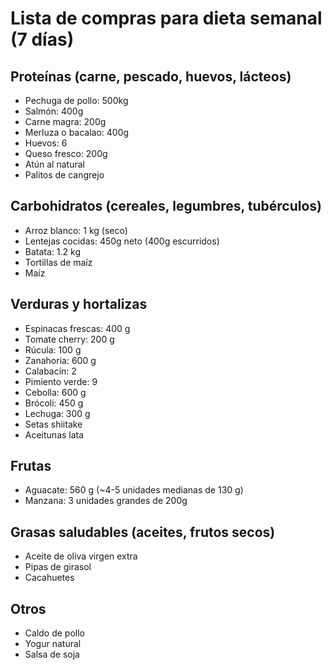 # Lista de compras para dieta semanal (7 días)

## Proteínas (carne, pescado, huevos, lácteos)
- Pechuga de pollo: 500kg
- Salmón: 400g
- Carne magra: 200g
- Merluza o bacalao: 400g
- Huevos: 6
- Queso fresco: 200g
- Atún al natural
- Palitos de cangrejo

## Carbohidratos (cereales, legumbres, tubérculos)
- Arroz blanco: 1 kg (seco)
- Lentejas cocidas: 450g neto (400g escurridos)
- Batata: 1.2 kg
- Tortillas de maíz
- Maíz

## Verduras y hortalizas
- Espinacas frescas: 400 g
- Tomate cherry: 200 g
- Rúcula: 100 g
- Zanahoria: 600 g
- Calabacín: 2
- Pimiento verde: 9
- Cebolla: 600 g
- Brócoli: 450 g
- Lechuga: 300 g
- Setas shiitake
- Aceitunas lata

## Frutas
- Aguacate: 560 g (~4-5 unidades medianas de 130 g)
- Manzana: 3 unidades grandes de 200g

## Grasas saludables (aceites, frutos secos)
- Aceite de oliva virgen extra
- Pipas de girasol
- Cacahuetes

## Otros
- Caldo de pollo
- Yogur natural
- Salsa de soja
